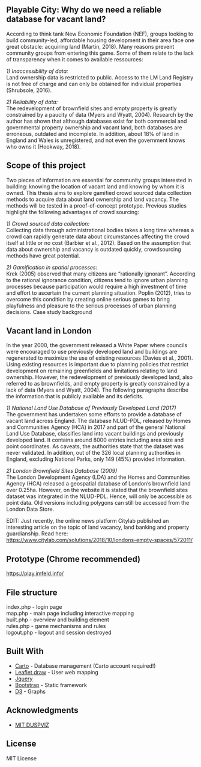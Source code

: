 ## Playable City: Why do we need a reliable database for vacant land?

According to think tank New Economic Foundation (NEF), groups looking to build community-led, affordable housing development in their area face one great obstacle: acquiring land (Martin, 2018). Many reasons prevent community groups from entering this game. Some of them relate to the lack of transparency when it comes to available ressources:

*1) Inaccessibility of data:* <br> Land ownership data is restricted to public. Access to the LM Land Registry is not free of charge and can only be obtained for individual properties (Shrubsole, 2016).

*2) Reliability of data:* <br> The redevelopment of brownfield sites and empty property is greatly constrained by a paucity of data (Myers and Wyatt, 2004). Research by the author has shown that although databases exist for both commercial and governmental property ownership and vacant land, both databases are erroneous, outdated and incomplete. In addition, about 18% of land in England and Wales is unregistered, and not even the government knows who owns it (Hookway, 2018).

## Scope of this project
Two pieces of information are essential for community groups interested in building: knowing the location of vacant land and knowing by whom it is owned. This thesis aims to explore gamified crowd sourced data collection methods to acquire data about land ownership and land vacancy. The methods will be tested in a proof-of-concept prototype. Previous studies highlight the following advantages of crowd sourcing:

*1) Crowd sourced data collection:* <br> Collecting data through administrational bodies takes a long time whereas a crowd can rapidly generate data about circumstances affecting the crowd itself at little or no cost (Barbier et al., 2012). Based on the assumption that data about ownership and vacancy is outdated quickly, crowdsourcing methods have great potential.

*2) Gamification in spatial processes:* <br> Krek (2005) observed that many citizens are “rationally ignorant”. According to the rational ignorance condition, citizens tend to ignore urban planning processes because participation would require a high investment of time and effort to ascertain the current planning situation. Poplin (2012), tries to overcome this condition by creating online serious games to bring playfulness and pleasure to the serious processes of urban planning decisions.
Case study background

## Vacant land in London
In the year 2000, the government released a White Paper where councils were encouraged to use previously developed land and buildings are regenerated to maximize the use of existing resources (Davies et al., 2001). Using existing resources is important due to planning policies that restrict development on remaining greenfields and limitations relating to land ownership. However, the redevelopment of previously developed land, also referred to as brownfields, and empty property is greatly constrained by a lack of data (Myers and Wyatt, 2004). The following paragraphs describe the information that is publicly available and its deficits.

*1) National Land Use Database of Previously Developed Land (2017)*<br> 
The government has undertaken some efforts to provide a database of vacant land across England. The database NLUD-PDL, released by Homes and Communities Agency (HCA) in 2017 and part of the general National Land Use Database, classifies land into vacant buildings and previously developed land. It contains around 8000 entries including area size and point coordinates. As caveats, the authorities state that the dataset was never validated. In addition, out of the 326 local planning authorities in England, excluding National Parks, only 149 (45%) provided information.

*2) London Brownfield Sites Database (2009)*<br> 
The London Development Agency (LDA) and the Homes and Communities Agency (HCA) released a geospatial database of London’s brownfield land over 0.25ha. However, on the website it is stated that the brownfield sites dataset was integrated in the NLUD-PDL. Hence, will only be accessible as point data. Old versions including polygons can still be accessed from the London Data Store.


EDIT: Just recently, the online news platform Citylab published an interesting article on the topic of land vacancy, land banking and property guardianship. Read here: https://www.citylab.com/solutions/2018/10/londons-empty-spaces/572011/

## Prototype (Chrome recommended)
https://play.imfeld.info/

## File structure
index.php - login page <br>
map.php - main page including interactive mapping <br>
built.php - overview and building element<br>
rules.php - game mechanisms and rules<br>
logout.php - logout and session destroyed<br>

## Built With

* [Carto](https://carto.com/) - Database management (Carto account required!)
* [Leaflet draw](https://github.com/Leaflet/Leaflet.draw) - User web mapping
* [Jquery](https://api.jquery.com/)
* [Bootstrap](https://v4-alpha.getbootstrap.com/) - Static framework
* [D3](https://d3js.org/) - Graphs

## Acknowledgments

* [MIT DUSPVIZ](http://duspviz.mit.edu/)

## License
MIT License
